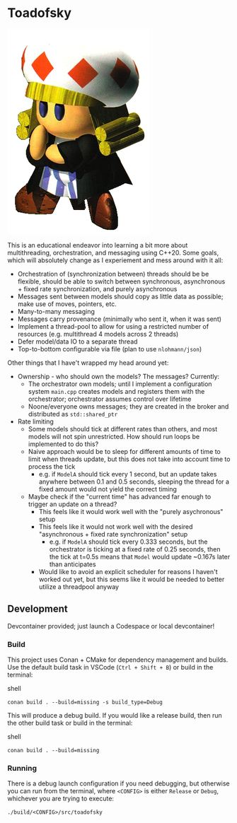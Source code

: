 # Toadofsky

![](toadofsky.png)

This is an educational endeavor into learning a bit more about multithreading, orchestration, and messaging using C++20. Some goals, which will absolutely change as I experiement and mess around with it all:

* Orchestration of (synchronization between) threads should be be flexible, should be able to switch between synchronous, asynchronous + fixed rate synchronization, and purely asynchronous
* Messages sent between models should copy as little data as possible; make use of moves, pointers, etc.
* Many-to-many messaging
* Messages carry provenance (minimally who sent it, when it was sent)
* Implement a thread-pool to allow for using a restricted number of resources (e.g. multithread 4 models across 2 threads)
* Defer model/data IO to a separate thread
* Top-to-bottom configurable via file (plan to use `nlohmann/json`)

Other things that I have't wrapped my head around yet:

* Ownership - who should own the models? The messages? Currently:
    * The orchestrator own models; until I implement a configuration system `main.cpp` creates models and registers them with the orchestrator; orchestrator assumes control over lifetime
    * Noone/everyone owns messages; they are created in the broker and distributed as `std::shared_ptr` 
* Rate limiting
    * Some models should tick at different rates than others, and most models will not spin unrestricted. How should run loops be implemented to do this?
    * Naive approach would be to sleep for different amounts of time to limit when threads update, but this does not take into account time to process the tick
        * e.g. if `ModelA` should tick every 1 second, but an update takes anywhere between 0.1 and 0.5 seconds, sleeping the thread for a fixed amount would not yield the correct timing
    * Maybe check if the "current time" has advanced far enough to trigger an update on a thread?
        * This feels like it would work well with the "purely asychronous" setup
        * This feels like it would not work well with the desired "asynchronous + fixed rate synchronization" setup
            * e.g. if `ModelA` should tick every 0.333 seconds, but the orchestrator is ticking at a fixed rate of 0.25 seconds, then the tick at t=0.5s means that `Model` would update ~0.167s later than anticipates
        * Would like to avoid an explicit scheduler for reasons I haven't worked out yet, but this seems like it would be needed to better utilize a threadpool anyway 

## Development

Devcontainer provided; just launch a Codespace or local devcontainer!

### Build

This project uses Conan + CMake for dependency management and builds. Use the default build task in VSCode (`Ctrl + Shift + B`) or build in the terminal:

shell
```
conan build . --build=missing -s build_type=Debug
```

This will produce a debug build. If you would like a release build, then run the other build task or build in the terminal: 

shell
```
conan build . --build=missing
```

### Running

There is a debug launch configuration if you need debugging, but otherwise you can run from the terminal, where `<CONFIG>` is either `Release` or `Debug`, whichever you are trying to execute:

```shell
./build/<CONFIG>/src/toadofsky
```
